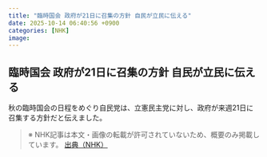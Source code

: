 ```yaml
---
title: "臨時国会 政府が21日に召集の方針 自民が立民に伝える"
date: 2025-10-14 06:40:56 +0900
categories: [NHK]
image: 
---
```

## 臨時国会 政府が21日に召集の方針 自民が立民に伝える

秋の臨時国会の日程をめぐり自民党は、立憲民主党に対し、政府が来週21日に召集する方針だと伝えました。

> ※ NHK記事は本文・画像の転載が許可されていないため、概要のみ掲載しています。
[出典（NHK）](http://www3.nhk.or.jp/news/html/20251014/k10014949131000.html)
